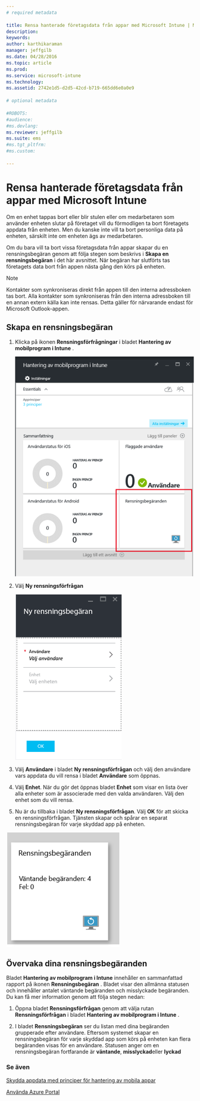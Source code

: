 ```yaml
---
# required metadata

title: Rensa hanterade företagsdata från appar med Microsoft Intune | Microsoft Intune
description:
keywords:
author: karthikaraman
manager: jeffgilb
ms.date: 04/28/2016
ms.topic: article
ms.prod:
ms.service: microsoft-intune
ms.technology:
ms.assetid: 2742e1d5-d2d5-42cd-b719-665dd6e0a0e9

# optional metadata

#ROBOTS:
#audience:
#ms.devlang:
ms.reviewer: jeffgilb
ms.suite: ems
#ms.tgt_pltfrm:
#ms.custom:

---
```


# Rensa hanterade företagsdata från appar med Microsoft Intune
Om en enhet tappas bort eller blir stulen eller om medarbetaren som använder enheten slutar på företaget vill du förmodligen ta bort företagets appdata från enheten. Men du kanske inte vill ta bort personliga data på enheten, särskilt inte om enheten ägs av medarbetaren.

Om du bara vill ta bort vissa företagsdata från appar skapar du en rensningsbegäran genom att följa stegen som beskrivs i **Skapa en rensningsbegäran** i det här avsnittet.  När begäran har slutförts tas företagets data bort från appen nästa gång den körs på enheten.
>[!NOTE]
> Kontakter som synkroniseras direkt från appen till den interna adressboken tas bort. Alla kontakter som synkroniseras från den interna adressboken till en annan extern källa kan inte rensas. Detta gäller för närvarande endast för Microsoft Outlook-appen.



## Skapa en rensningsbegäran

1.  Klicka på ikonen **Rensningsförfrågningar** i bladet **Hantering av mobilprogram i Intune** .

    ![Skärmbild av bladet Hantering av mobilprogram i Intune med rutan Sammanfattning](../media/AppManagement/AzurePortal_MAM_WipeRequests.png)

2.  Välj  **Ny rensningsförfrågan**

    ![Skärmbild av bladet Ny rensningsförfrågan](../media/AppManagement/AzurePortal_MAM_NewWipeRequest.png)

3.  Välj **Användare** i bladet **Ny rensningsförfrågan** och välj den användare vars appdata du vill rensa i bladet **Användare** som öppnas.

4.  Välj **Enhet**.  När du gör det öppnas bladet **Enhet** som visar en lista över alla enheter som är associerade med den valda användaren.  Välj den enhet som du vill rensa.

5.  Nu är du tillbaka i bladet **Ny rensningsförfrågan**. Välj **OK** för att skicka en rensningsförfrågan. Tjänsten skapar och spårar en separat rensningsbegäran för varje skyddad app på enheten.


![Skärmbild av rutan Rensningsförfrågningar ](../media/AppManagement/AzurePortal_MAM_WipeRequestsSummary.png)

## Övervaka dina rensningsbegäranden
Bladet **Hantering av mobilprogram i Intune** innehåller en sammanfattad rapport på ikonen **Rensningsbegäran** .  Bladet visar den allmänna statusen och innehåller antalet väntande begäranden och misslyckade begäranden. Du kan få mer information genom att följa stegen nedan:

1.  Öppna bladet **Rensningsförfrågan** genom att välja rutan **Rensningsförfrågan** i bladet **Hantering av mobilprogram i Intune** .

2.  I bladet **Rensningsbegäran** ser du listan med dina begäranden grupperade efter användare.  Eftersom systemet skapar en rensningsbegäran för varje skyddad app som körs på enheten kan flera begäranden visas för en användare.  Statusen anger om en rensningsbegäran fortfarande är **väntande**, **misslyckad**eller **lyckad**

### Se även
[Skydda appdata med principer för hantering av mobila appar ](protect-app-data-using-mobile-app-management-policies-with-microsoft-intune.md)

[Använda Azure Portal](azure-portal-for-microsoft-intune-mam-policies.md)


<!--HONumber=May16_HO2-->


